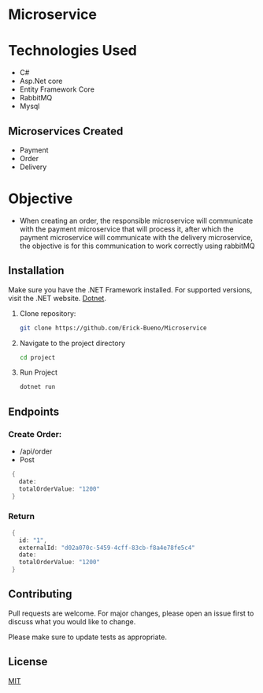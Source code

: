 # Microservice

# Technologies Used
* C#
* Asp.Net core
* Entity Framework Core
* RabbitMQ
* Mysql

## Microservices Created
* Payment
* Order
* Delivery

# Objective

* When creating an order, the responsible microservice will communicate with the payment microservice that will process it, after which the payment microservice will communicate with the delivery microservice, the objective is for this communication to work correctly using rabbitMQ

## Installation

Make sure you have the .NET Framework installed. For supported versions, visit the .NET website. [Dotnet](https://dotnet.microsoft.com/download).

1. Clone repository:

   ```bash
   git clone https://github.com/Erick-Bueno/Microservice 
    ```
2. Navigate to the project directory
 
   ```bash
   cd project
3. Run Project
   ```bash
   dotnet run
## Endpoints
### Create Order:
* /api/order
* Post
```c#
 {
   date: 
   totalOrderValue: "1200"
 }
```
### Return
```c#
 {
   id: "1",
   externalId: "d02a070c-5459-4cff-83cb-f8a4e78fe5c4"
   date: 
   totalOrderValue: "1200"
 }
```

## Contributing

Pull requests are welcome. For major changes, please open an issue first
to discuss what you would like to change.

Please make sure to update tests as appropriate.

## License

[MIT](https://choosealicense.com/licenses/mit/)

